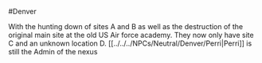 #Denver 

With the hunting down of sites A and B as well as the destruction of the original main site at the old US Air force academy. They now only have site C and an unknown location D.
[[../../../NPCs/Neutral/Denver/Perri|Perri]] is still the Admin of the nexus